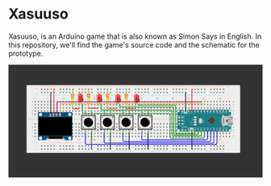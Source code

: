 # Xasuuso
Xasuuso, is an Arduino game that is also known as Simon Says in English. In this repository, we'll find the game's source code and the schematic for the prototype.

![alt text](connection_breadboard.png)
